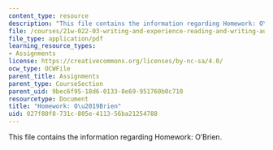 ```yaml
---
content_type: resource
description: "This file contains the information regarding Homework: O\u2019Brien."
file: /courses/21w-022-03-writing-and-experience-reading-and-writing-autobiography-spring-2014/027f80f8731c805e411356ba21254788_MIT21W_022_03S14_0401.pdf
file_type: application/pdf
learning_resource_types:
- Assignments
license: https://creativecommons.org/licenses/by-nc-sa/4.0/
ocw_type: OCWFile
parent_title: Assignments
parent_type: CourseSection
parent_uid: 9bec6f95-18d6-0133-8e69-951760b0c710
resourcetype: Document
title: "Homework: O\u2019Brien"
uid: 027f80f8-731c-805e-4113-56ba21254788
---
```

This file contains the information regarding Homework: O’Brien.
